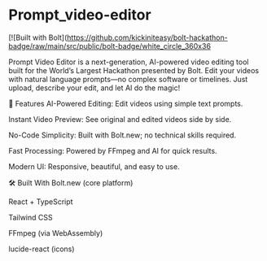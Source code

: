 # Prompt_video-editor

[![Built with Bolt](https://github.com/kickiniteasy/bolt-hackathon-badge/raw/main/src/public/bolt-badge/white_circle_360x36

Prompt Video Editor is a next-generation, AI-powered video editing tool built for the World’s Largest Hackathon presented by Bolt.
Edit your videos with natural language prompts—no complex software or timelines. Just upload, describe your edit, and let AI do the magic!

🌟 Features
AI-Powered Editing: Edit videos using simple text prompts.

Instant Video Preview: See original and edited videos side by side.

No-Code Simplicity: Built with Bolt.new; no technical skills required.

Fast Processing: Powered by FFmpeg and AI for quick results.

Modern UI: Responsive, beautiful, and easy to use.

🛠️ Built With
Bolt.new (core platform)

React + TypeScript

Tailwind CSS

FFmpeg (via WebAssembly)

lucide-react (icons)
